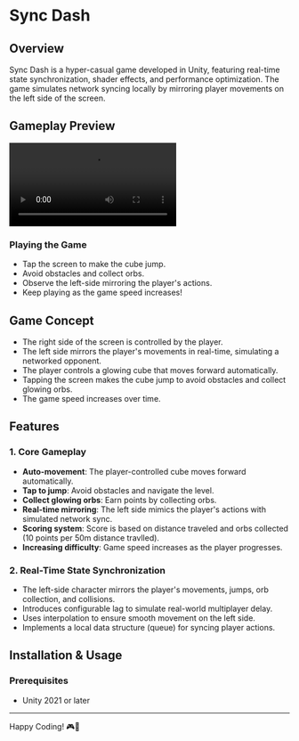 # Sync Dash

## Overview
Sync Dash is a hyper-casual game developed in Unity, featuring real-time state synchronization, shader effects, and performance optimization. The game simulates network syncing locally by mirroring player movements on the left side of the screen.


## Gameplay Preview
![Gameplay GIF](/Assets/Gameplay%20Recording/Gameplay.mp4)  

### Playing the Game
- Tap the screen to make the cube jump.
- Avoid obstacles and collect orbs.
- Observe the left-side mirroring the player's actions.
- Keep playing as the game speed increases!

## Game Concept
- The right side of the screen is controlled by the player.
- The left side mirrors the player's movements in real-time, simulating a networked opponent.
- The player controls a glowing cube that moves forward automatically.
- Tapping the screen makes the cube jump to avoid obstacles and collect glowing orbs.
- The game speed increases over time.

## Features
### 1. Core Gameplay
- **Auto-movement**: The player-controlled cube moves forward automatically.
- **Tap to jump**: Avoid obstacles and navigate the level.
- **Collect glowing orbs**: Earn points by collecting orbs.
- **Real-time mirroring**: The left side mimics the player's actions with simulated network sync.
- **Scoring system**: Score is based on distance traveled and orbs collected (10 points per 50m distance travlled).
- **Increasing difficulty**: Game speed increases as the player progresses.

### 2. Real-Time State Synchronization
- The left-side character mirrors the player's movements, jumps, orb collection, and collisions.
- Introduces configurable lag to simulate real-world multiplayer delay.
- Uses interpolation to ensure smooth movement on the left side.
- Implements a local data structure (queue) for syncing player actions.


## Installation & Usage
### Prerequisites
- Unity 2021 or later




---
Happy Coding! 🎮🚀
